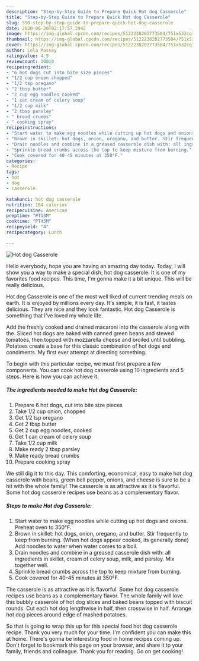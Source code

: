 ```yaml
---
description: "Step-by-Step Guide to Prepare Quick Hot dog Casserole"
title: "Step-by-Step Guide to Prepare Quick Hot dog Casserole"
slug: 590-step-by-step-guide-to-prepare-quick-hot-dog-casserole
date: 2020-06-20T02:17:57.294Z
image: https://img-global.cpcdn.com/recipes/5122238202773504/751x532cq70/hot-dog-casserole-recipe-main-photo.jpg
thumbnail: https://img-global.cpcdn.com/recipes/5122238202773504/751x532cq70/hot-dog-casserole-recipe-main-photo.jpg
cover: https://img-global.cpcdn.com/recipes/5122238202773504/751x532cq70/hot-dog-casserole-recipe-main-photo.jpg
author: Lela Massey
ratingvalue: 4.5
reviewcount: 10010
recipeingredient:
- "6 hot dogs cut into bite size pieces"
- "1/2 cup onion chopped"
- "1/2 tsp oregano"
- "2 tbsp butter"
- "2 cup egg noodles cooked"
- "1 can cream of celery soup"
- "1/2 cup milk"
- "2 tbsp parsley"
- " bread crumbs"
- " cooking spray"
recipeinstructions:
- "Start water to make egg noodles while cutting up hot dogs and onions. Preheat oven to 350°F."
- "Brown in skillet: hot dogs, onion, oregano, and butter. Stir frequently to keep from burning. (When hot dogs appear cooked, its generally done) Add noodles to water when water comes to a boil."
- "Drain noodles and combine in a greased casserole dish with: all ingredients in skillet, cream of celery soup, milk, and parsley. Mix together well."
- "Sprinkle bread crumbs across the top to keep mixture from burning."
- "Cook covered for 40-45 minutes at 350°F."
categories:
- Recipe
tags:
- hot
- dog
- casserole

katakunci: hot dog casserole 
nutrition: 184 calories
recipecuisine: American
preptime: "PT13M"
cooktime: "PT45M"
recipeyield: "4"
recipecategory: Lunch

---
```



![Hot dog Casserole](https://img-global.cpcdn.com/recipes/5122238202773504/751x532cq70/hot-dog-casserole-recipe-main-photo.jpg)

Hello everybody, hope you are having an amazing day today. Today, I will show you a way to make a special dish, hot dog casserole. It is one of my favorites food recipes. This time, I'm gonna make it a bit unique. This will be really delicious.

Hot dog Casserole is one of the most well liked of current trending meals on earth. It is enjoyed by millions every day. It's simple, it is fast, it tastes delicious. They are nice and they look fantastic. Hot dog Casserole is something that I've loved my whole life.

Add the freshly cooked and drained macaroni into the casserole along with the. Sliced hot dogs are baked with canned green beans and stewed tomatoes, then topped with mozzarella cheese and broiled until bubbling. Potatoes create a base for this classic combination of hot dogs and condiments. My first ever attempt at directing something.


To begin with this particular recipe, we must first prepare a few components. You can cook hot dog casserole using 10 ingredients and 5 steps. Here is how you can achieve it.

<!--inarticleads1-->

##### The ingredients needed to make Hot dog Casserole:

1. Prepare 6 hot dogs, cut into bite size pieces
1. Take 1/2 cup onion, chopped
1. Get 1/2 tsp oregano
1. Get 2 tbsp butter
1. Get 2 cup egg noodles, cooked
1. Get 1 can cream of celery soup
1. Take 1/2 cup milk
1. Make ready 2 tbsp parsley
1. Make ready  bread crumbs
1. Prepare  cooking spray


We still dig it to this day. This comforting, economical, easy to make hot dog casserole with beans, green bell pepper, onions, and cheese is sure to be a hit with the whole family! The casserole is as attractive as it is flavorful. Some hot dog casserole recipes use beans as a complementary flavor. 

<!--inarticleads2-->

##### Steps to make Hot dog Casserole:

1. Start water to make egg noodles while cutting up hot dogs and onions. Preheat oven to 350°F.
1. Brown in skillet: hot dogs, onion, oregano, and butter. Stir frequently to keep from burning. (When hot dogs appear cooked, its generally done) Add noodles to water when water comes to a boil.
1. Drain noodles and combine in a greased casserole dish with: all ingredients in skillet, cream of celery soup, milk, and parsley. Mix together well.
1. Sprinkle bread crumbs across the top to keep mixture from burning.
1. Cook covered for 40-45 minutes at 350°F.


The casserole is as attractive as it is flavorful. Some hot dog casserole recipes use beans as a complementary flavor. The whole family will love this bubbly casserole of hot dog slices and baked beans topped with biscuit rounds. Cut each hot dog lengthwise in half, then crosswise in half. Arrange hot dog pieces around edge of mashed potatoes. 

So that is going to wrap this up for this special food hot dog casserole recipe. Thank you very much for your time. I'm confident you can make this at home. There's gonna be interesting food in home recipes coming up. Don't forget to bookmark this page on your browser, and share it to your family, friends and colleague. Thank you for reading. Go on get cooking!
